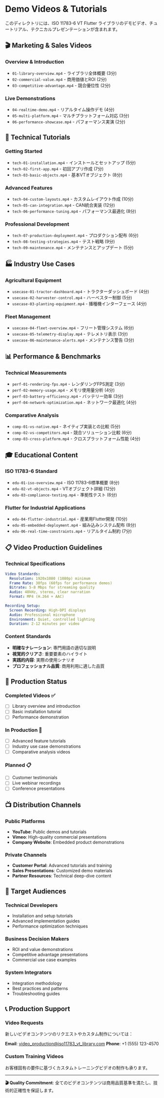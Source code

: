 # Demo Videos & Tutorials

このディレクトリには、ISO 11783-6 VT Flutter ライブラリのデモビデオ、チュートリアル、テクニカルプレゼンテーションが含まれます。

## 🎬 Marketing & Sales Videos

### Overview & Introduction
- `01-library-overview.mp4` - ライブラリ全体概要 (3分)
- `02-commercial-value.mp4` - 商用価値とROI (2分)
- `03-competitive-advantage.mp4` - 競合優位性 (2分)

### Live Demonstrations
- `04-realtime-demo.mp4` - リアルタイム操作デモ (4分)
- `05-multi-platform.mp4` - マルチプラットフォーム対応 (3分)
- `06-performance-showcase.mp4` - パフォーマンス実演 (2分)

## 🔧 Technical Tutorials

### Getting Started
- `tech-01-installation.mp4` - インストールとセットアップ (5分)
- `tech-02-first-app.mp4` - 初回アプリ作成 (7分)
- `tech-03-basic-objects.mp4` - 基本VTオブジェクト (8分)

### Advanced Features
- `tech-04-custom-layouts.mp4` - カスタムレイアウト作成 (10分)
- `tech-05-can-integration.mp4` - CAN統合実装 (12分)
- `tech-06-performance-tuning.mp4` - パフォーマンス最適化 (8分)

### Professional Development
- `tech-07-production-deployment.mp4` - プロダクション配布 (6分)
- `tech-08-testing-strategies.mp4` - テスト戦略 (9分)
- `tech-09-maintenance.mp4` - メンテナンスとアップデート (5分)

## 🏭 Industry Use Cases

### Agricultural Equipment
- `usecase-01-tractor-dashboard.mp4` - トラクターダッシュボード (4分)
- `usecase-02-harvester-control.mp4` - ハーベスター制御 (5分)
- `usecase-03-planting-equipment.mp4` - 播種機インターフェース (4分)

### Fleet Management
- `usecase-04-fleet-overview.mp4` - フリート管理システム (6分)
- `usecase-05-telemetry-display.mp4` - テレメトリ表示 (3分)
- `usecase-06-maintenance-alerts.mp4` - メンテナンス警告 (3分)

## 📊 Performance & Benchmarks

### Technical Measurements
- `perf-01-rendering-fps.mp4` - レンダリングFPS測定 (3分)
- `perf-02-memory-usage.mp4` - メモリ使用量分析 (4分)
- `perf-03-battery-efficiency.mp4` - バッテリー効率 (3分)
- `perf-04-network-optimization.mp4` - ネットワーク最適化 (4分)

### Comparative Analysis
- `comp-01-vs-native.mp4` - ネイティブ実装との比較 (5分)
- `comp-02-vs-competitors.mp4` - 競合ソリューション比較 (6分)
- `comp-03-cross-platform.mp4` - クロスプラットフォーム性能 (4分)

## 🎓 Educational Content

### ISO 11783-6 Standard
- `edu-01-iso-overview.mp4` - ISO 11783-6標準概要 (8分)
- `edu-02-vt-objects.mp4` - VTオブジェクト詳細 (12分)
- `edu-03-compliance-testing.mp4` - 準拠性テスト (6分)

### Flutter for Industrial Applications
- `edu-04-flutter-industrial.mp4` - 産業用Flutter開発 (10分)
- `edu-05-embedded-deployment.mp4` - 組み込みシステム配布 (8分)
- `edu-06-real-time-constraints.mp4` - リアルタイム制約 (7分)

## 📋 Video Production Guidelines

### Technical Specifications
```yaml
Video Standards:
  Resolution: 1920x1080 (1080p) minimum
  Frame Rate: 30fps (60fps for performance demos)
  Bitrate: 5-8 Mbps for streaming quality
  Audio: 48kHz, stereo, clear narration
  Format: MP4 (H.264 + AAC)
  
Recording Setup:
  Screen Recording: High-DPI displays
  Audio: Professional microphone
  Environment: Quiet, controlled lighting
  Duration: 2-12 minutes per video
```

### Content Standards
- **明確なナレーション**: 専門用語の適切な説明
- **視覚的クリアさ**: 重要要素のハイライト
- **実践的内容**: 実際の使用シナリオ
- **プロフェッショナル品質**: 商用利用に適した品質

## 🚀 Production Status

### Completed Videos ✅
- [ ] Library overview and introduction
- [ ] Basic installation tutorial
- [ ] Performance demonstration

### In Production 🔄
- [ ] Advanced feature tutorials
- [ ] Industry use case demonstrations
- [ ] Comparative analysis videos

### Planned 📋
- [ ] Customer testimonials
- [ ] Live webinar recordings
- [ ] Conference presentations

## 📺 Distribution Channels

### Public Platforms
- **YouTube**: Public demos and tutorials
- **Vimeo**: High-quality commercial presentations
- **Company Website**: Embedded product demonstrations

### Private Channels  
- **Customer Portal**: Advanced tutorials and training
- **Sales Presentations**: Customized demo materials
- **Partner Resources**: Technical deep-dive content

## 🎯 Target Audiences

### Technical Developers
- Installation and setup tutorials
- Advanced implementation guides
- Performance optimization techniques

### Business Decision Makers
- ROI and value demonstrations
- Competitive advantage presentations
- Commercial use case examples

### System Integrators
- Integration methodology
- Best practices and patterns
- Troubleshooting guides

## 📞 Production Support

### Video Requests
新しいビデオコンテンツのリクエストやカスタム制作については：

**Email**: [video_production@iso11783_vt_library.com](mailto:video_production@iso11783_vt_library.com)
**Phone**: +1 (555) 123-4570

### Custom Training Videos
お客様固有の要件に基づくカスタムトレーニングビデオの制作も承ります。

---

**🎬 Quality Commitment**: 全てのビデオコンテンツは商用品質基準を満たし、技術的正確性を保証します。